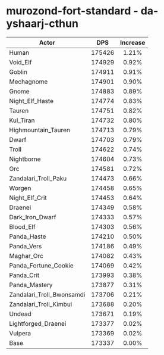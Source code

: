 # murozond-fort-standard - da-yshaarj-cthun
| Actor | DPS | Increase |
|---|:---:|:---:|
|Human|175426|1.21%|
|Void_Elf|174929|0.92%|
|Goblin|174911|0.91%|
|Mechagnome|174901|0.90%|
|Gnome|174883|0.89%|
|Night_Elf_Haste|174774|0.83%|
|Tauren|174751|0.82%|
|Kul_Tiran|174732|0.80%|
|Highmountain_Tauren|174713|0.79%|
|Dwarf|174703|0.79%|
|Troll|174622|0.74%|
|Nightborne|174604|0.73%|
|Orc|174581|0.72%|
|Zandalari_Troll_Paku|174473|0.66%|
|Worgen|174458|0.65%|
|Night_Elf_Crit|174453|0.64%|
|Draenei|174349|0.58%|
|Dark_Iron_Dwarf|174333|0.57%|
|Blood_Elf|174303|0.56%|
|Panda_Haste|174210|0.50%|
|Panda_Vers|174186|0.49%|
|Maghar_Orc|174082|0.43%|
|Panda_Fortune_Cookie|174069|0.42%|
|Panda_Crit|173993|0.38%|
|Panda_Mastery|173877|0.31%|
|Zandalari_Troll_Bwonsamdi|173706|0.21%|
|Zandalari_Troll_Kimbul|173688|0.20%|
|Undead|173671|0.19%|
|Lightforged_Draenei|173377|0.02%|
|Vulpera|173369|0.02%|
|Base|173337|0.00%|
